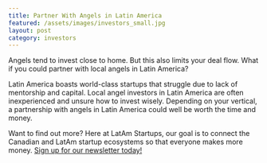 ```yaml
---
title: Partner With Angels in Latin America
featured: /assets/images/investors_small.jpg
layout: post
category: investors
---
```


<p>
Angels tend to invest close to home. But this also limits your deal flow. What if you could partner with local angels in Latin America?
</p>
<p>
Latin America boasts world-class startups that struggle due to lack of mentorship and capital. Local angel investors in Latin America are often inexperienced and unsure how to invest wisely. Depending on your vertical, a partnership with angels in Latin America could well be worth the time and money.
</p>
<!--more-->
<p>
Want to find out more? Here at LatAm Startups, our goal is to connect the Canadian and LatAm startup ecosystems so that everyone makes more money. <a href="#join-the-movement">Sign up for our newsletter today!</a>
</p>
